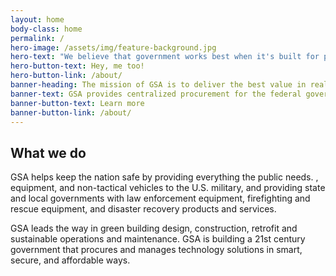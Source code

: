 ```yaml
---
layout: home
body-class: home
permalink: /
hero-image: /assets/img/feature-background.jpg
hero-text: "We believe that government works best when it's built for people. "
hero-button-text: Hey, me too!
hero-button-link: /about/
banner-heading: The mission of GSA is to deliver the best value in real estate, acquisition, and technology services to government and the American people.
banner-text: GSA provides centralized procurement for the federal government, offering billions of dollars worth of products, services, and facilities that federal agencies need to serve the public.
banner-button-text: Learn more
banner-button-link: /about/
---
```

## What we do
GSA helps keep the nation safe by providing everything the public needs. , equipment, and non-tactical vehicles to the U.S. military, and providing state and local governments with law enforcement equipment, firefighting and rescue equipment, and disaster recovery products and services.

GSA leads the way in green building design, construction, retrofit and sustainable operations and maintenance. GSA is building a 21st century government that procures and manages technology solutions in smart, secure, and affordable ways.
